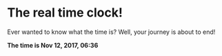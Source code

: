 # The real time clock!

Ever wanted to know what the time is? Well, your journey is about to end!

**The time is Nov 12, 2017, 06:36**